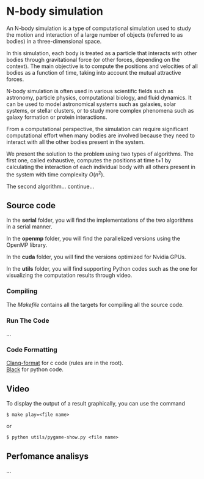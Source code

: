 # N-body simulation

An N-body simulation is a type of computational simulation used to study the motion and interaction of a large number of objects (referred to as bodies) in a three-dimensional space.

In this simulation, each body is treated as a particle that interacts with other bodies through gravitational force (or other forces, depending on the context). The main objective is to compute the positions and velocities of all bodies as a function of time, taking into account the mutual attractive forces.

N-body simulation is often used in various scientific fields such as astronomy, particle physics, computational biology, and fluid dynamics. It can be used to model astronomical systems such as galaxies, solar systems, or stellar clusters, or to study more complex phenomena such as galaxy formation or protein interactions.

From a computational perspective, the simulation can require significant computational effort when many bodies are involved because they need to interact with all the other bodies present in the system.

We present the solution to the problem using two types of algorithms.
The first one, called exhaustive, computes the positions at time t+1 by calculating the interaction of each individual body with all others present in the system with time complexity $O(n^2)$.

The second algorithm... continue...

## Source code
In the __serial__ folder, you will find the implementations of the two algorithms in a serial manner.

In the __openmp__ folder, you will find the parallelized versions using the OpenMP library.

In the __cuda__ folder, you will find the versions optimized for Nvidia GPUs.

In the __utils__ folder, you will find supporting Python codes such as the one for visualizing the computation results through video.

### Compiling
The _Makefile_ contains all the targets for compiling all the source code.

### Run The Code
...

### Code Formatting
[Clang-format](https://clang.llvm.org/docs/ClangFormat.html) for c code (rules are in the root).\
[Black](https://github.com/psf/black) for python code.

## Video
To display the output of a result graphically, you can use the command
```
$ make play=<file name>
```
or
```
$ python utils/pygame-show.py <file name>
```

## Perfomance analisys
...
